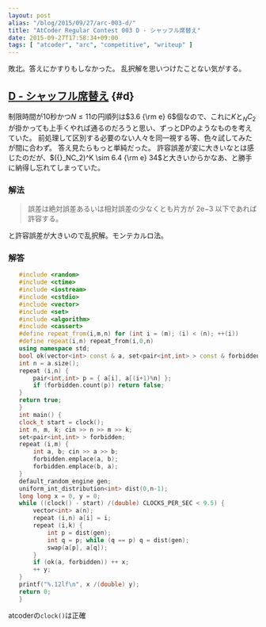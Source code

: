 ```yaml
---
layout: post
alias: "/blog/2015/09/27/arc-003-d/"
title: "AtCoder Regular Contest 003 D - シャッフル席替え"
date: 2015-09-27T17:58:34+09:00
tags: [ "atcoder", "arc", "competitive", "writeup" ]
---
```


敗北。答えにかすりもしなかった。
乱択解を思いつけたことない気がする。

<!-- more -->

## [D - シャッフル席替え](https://beta.atcoder.jp/contests/arc003/tasks/arc003_4) {#d}

制限時間が10秒かつ$N \le 11$の円順列は$3.6 {\rm e} 6$個なので、これに$K$と${}_NC_2$が掛かっても上手くやれば通るのだろうと思い、ずっとDPのようなものを考えていた。
前処理して区別する必要のない人々を同一視する等、色々試してみたが間に合わず。
答え見たらもっと単純だった。
許容誤差が変に大きいなとは感じたのだが、$({}_NC_2)^K \sim 6.4 {\rm e} 34$と大きいからかなあ、と勝手に納得し忘れてしまっていた。

### 解法

>   誤差は絶対誤差あるいは相対誤差の少なくとも片方が 2e−3 以下であれば許容する。

と許容誤差が大きいので乱択解。モンテカルロ法。

### 解答

``` c++
   #include <random>
   #include <ctime>
   #include <iostream>
   #include <cstdio>
   #include <vector>
   #include <set>
   #include <algorithm>
   #include <cassert>
   #define repeat_from(i,m,n) for (int i = (m); (i) < (n); ++(i))
   #define repeat(i,n) repeat_from(i,0,n)
   using namespace std;
   bool ok(vector<int> const & a, set<pair<int,int> > const & forbidden) {
   int n = a.size();
   repeat (i,n) {
       pair<int,int> p = { a[i], a[(i+1)%n] };
       if (forbidden.count(p)) return false;
   }
   return true;
   }
   int main() {
   clock_t start = clock();
   int n, m, k; cin >> n >> m >> k;
   set<pair<int,int> > forbidden;
   repeat (i,m) {
       int a, b; cin >> a >> b;
       forbidden.emplace(a, b);
       forbidden.emplace(b, a);
   }
   default_random_engine gen;
   uniform_int_distribution<int> dist(0,n-1);
   long long x = 0, y = 0;
   while ((clock() - start) /(double) CLOCKS_PER_SEC < 9.5) {
       vector<int> a(n);
       repeat (i,n) a[i] = i;
       repeat (i,k) {
           int p = dist(gen);
           int q = p; while (q == p) q = dist(gen);
           swap(a[p], a[q]);
       }
       if (ok(a, forbidden)) ++ x;
       ++ y;
   }
   printf("%.12lf\n", x /(double) y);
   return 0;
   }
```

atcoderの`clock()`は正確
